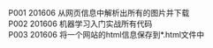 P001    201606      从网页信息中解析出所有的图片并下载</br>
P002    201606      机器学习入门实战所有代码</br>
P003    201606      将一个网站的html信息保存到*.html文件中</br>

